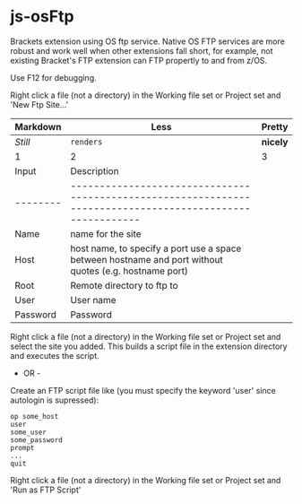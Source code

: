 # js-osFtp
Brackets extension using OS ftp service.  Native OS FTP services are more robust and work well when other extensions fall short, 
for example, not existing Bracket's FTP extension can FTP propertly to and from z/OS.

Use F12 for debugging.

Right click a file (not a directory) in the Working file set or Project set and 'New Ftp Site...'

Markdown | Less | Pretty
--- | --- | ---
*Still* | `renders` | **nicely**
1 | 2 | 3
| Input    | Description                                                                                               |
| -------- | --------------------------------------------------------------------------------------------------------- |
| Name     | name for the site                                                                                         |
| Host     | host name, to specify a port use a space between hostname and port without quotes (e.g. hostname port)    |
| Root     | Remote directory to ftp to                                                                                |
| User     | User name                                                                                                 |
| Password | Password                                                                                                  |

Right click a file (not a directory) in the Working file set or Project set and select the site you added.  This builds
a script file in the extension directory and executes the script.

- OR -

Create an FTP script file like (you must specify the keyword 'user' since autologin is supressed):

    op some_host
    user 
    some_user 
    some_password
    prompt
    ...
    quit
  
Right click a file (not a directory) in the Working file set or Project set and 'Run as FTP Script'
